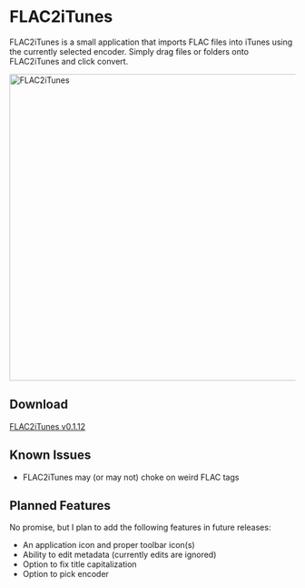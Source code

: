 FLAC2iTunes
===========

FLAC2iTunes is a small application that imports FLAC files into iTunes using the currently selected encoder. Simply drag files or folders onto FLAC2iTunes and click convert.

<img src="http://f.cl.ly/items/3S1M1Z0f1Q1f112B3C41/FLAC2iTunes-0.1.7@2x.png" alt="FLAC2iTunes" width="851" height="539" />

Download
--------

[FLAC2iTunes v0.1.12](https://s3.amazonaws.com/flac2itunes/FLAC2iTunes-0.1.12.zip)

Known Issues
------------

* FLAC2iTunes may (or may not) choke on weird FLAC tags

Planned Features
----------------

No promise, but I plan to add the following features in future releases:

* An application icon and proper toolbar icon(s)
* Ability to edit metadata (currently edits are ignored)
* Option to fix title capitalization
* Option to pick encoder
